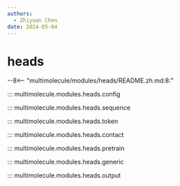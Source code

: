 ```yaml
---
authors:
  - Zhiyuan Chen
date: 2024-05-04
---
```


# heads

--8<-- "multimolecule/modules/heads/README.zh.md:8:"

::: multimolecule.modules.heads.config

::: multimolecule.modules.heads.sequence

::: multimolecule.modules.heads.token

::: multimolecule.modules.heads.contact

::: multimolecule.modules.heads.pretrain

::: multimolecule.modules.heads.generic

::: multimolecule.modules.heads.output
